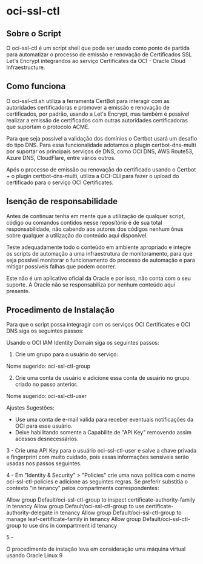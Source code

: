 # oci-ssl-ctl

## Sobre o Script

O oci-ssl-ctl é um script shell que pode ser usado como ponto de partida para automatizar o processo de emissão e renovação de Certificados SSL Let's Encrypt integrandos ao serviço Certificates da OCI - Oracle Cloud Infraestructure.

## Como funciona

O oci-ssl-ctl.sh utiliza a ferramenta CertBot para interagir com as autoridades certificadoras e promover a emissão e renovação de certificados, por padrão, usando a Let's Encrypt, mas também é possível realizar a emissão de certificados com outras autoridades certificadoras que suportam o protocolo ACME.

Para que seja possível a validação dos domínios o Certbot usará um desafio do tipo DNS. Para essa funcionalidade adotamos o plugin certbot-dns-multi por suportar os principais serviços de DNS, como OCI DNS, AWS Route53, Azure DNS, CloudFlare, entre vários outros.

Após o processo de emissão ou renovação do certificado usando o Certbot + o plugin certbot-dns-multi, utiliza a OCI-CLI para fazer o upload do certificado para o serviço OCI Certificates.


## Isenção de responsabilidade

Antes de continuar tenha em mente que a utilização de qualquer script, código ou comandos contidos nesse reposítório é de sua total responsabilidade, não cabendo aos autores dos códigos nenhum ônus sobre qualquer a utilização do conteúdo aqui disponível.

Teste adequadamente todo o conteúdo em ambiente apropriado e integre os scripts de automação a uma infraestrutura de monitoramento, para que seja possível monitorar o funcionamento do processo de automação e para mitigar possíveis falhas que podem ocorrer.

Este não é um aplicativo oficial da Oracle e por isso, não conta com o seu suporte. A Oracle não se responsabiliza por nenhum conteúdo aqui presente.

## Procedimento de Instalação

Para que o script possa integragir com os serviços OCI Certificates e OCI DNS siga os seguintes passos:

Usando o OCI IAM Identity Domain siga os seguintes passos:

1) Crie um grupo para o usuário do serviço:

Nome sugerido: oci-ssl-ctl-group

2) Crie uma conta de usuário e adicione essa conta de usuário no grupo criado no passo anterior.

Nome sugerido: oci-ssl-ctl-user

Ajustes Sugestões:

- Use uma conta de e-mail valida para receber eventuais notificações da OCI para esse usuário.
- Deixe habilitando somente a Capabilite de "API Key" removendo assim acessos desnecessários.
 
3 - Crie uma API Key para o usuário oci-ssl-ctl-user e salve a chave privada e fingerprint com muito cuidado, pois essas informações sensiveis serão usadas nos passos seguintes.


4 - Em "Identity & Security" > "Policies" crie uma nova política com o nome oci-ssl-ctl-policies e adicione as seguintes regras. Se preferir substitia o contexto "in tenancy" pelos compartments correspondentes:

Allow group Default/oci-ssl-ctl-group to inspect certificate-authority-family in tenancy
Allow group Default/oci-ssl-ctl-group to use certificate-authority-delegate in tenancy
Allow group Default/oci-ssl-ctl-group to manage leaf-certificate-family in tenancy
Allow group Default/oci-ssl-ctl-group to use dns in compartment id tenancy


5 - 

O procedimento de instação leva em consideração ums máquina virtual usando Oracle Linux 9

